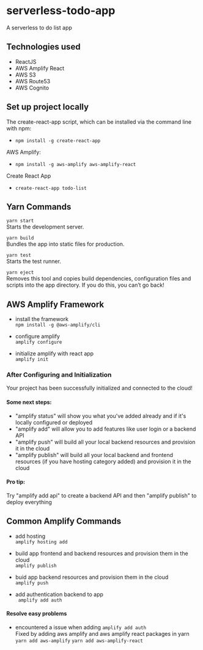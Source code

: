 # serverless-todo-app
A serverless to do list app


## Technologies used
- ReactJS
- AWS Amplify React
- AWS S3
- AWS Route53
- AWS Cognito 




## Set up project locally
The create-react-app script, which can be installed via the command line with npm:
  - `npm install -g create-react-app`

  AWS Amplify:
  - `npm install -g aws-amplify aws-amplify-react`

Create React App
- `create-react-app todo-list`


## Yarn Commands

`yarn start` \
Starts the development server.

`yarn build` \
Bundles the app into static files for production.

`yarn test` \
Starts the test runner.

`yarn eject` \
    Removes this tool and copies build dependencies, configuration files
    and scripts into the app directory. If you do this, you can’t go back!



## AWS Amplify Framework

- install the framework \
`npm install -g @aws-amplify/cli`

- configure amplify \
`amplify configure`

- initialize amplify with react app \
`amplify init`

### After Configuring and Initialization

Your project has been successfully initialized and connected to the cloud!

#### Some next steps:
- "amplify status" will show you what you've added already and if it's locally configured or deployed
- "amplify <category> add" will allow you to add features like user login or a backend API
- "amplify push" will build all your local backend resources and provision it in the cloud
- "amplify publish" will build all your local backend and frontend resources (if you have hosting category added) and provision it in the cloud

#### Pro tip:
Try "amplify add api" to create a backend API and then "amplify publish" to deploy everything


## Common Amplify Commands

- add hosting \
`amplify hosting add`

- build app frontend and backend resources and provision them in the cloud \
`amplify publish`

- buid app backend resources and provision them in the cloud \
`amplify push`

- add authentication backend to app \
` amplify add auth`

#### Resolve easy problems
- encountered a issue when adding `amplify add auth` \
Fixed by adding aws amplify and aws amplify react packages in yarn `yarn add aws-amplify` `yarn add aws-amplify-react`
